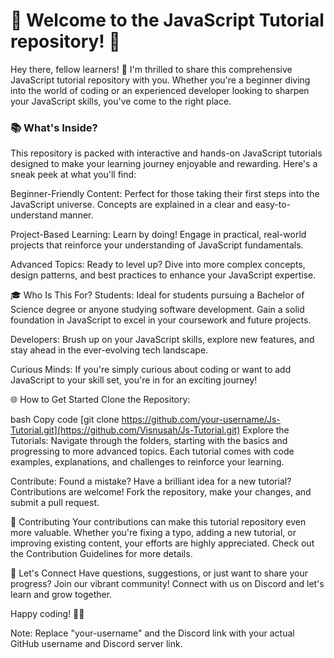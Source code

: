 <h1> 🚀 Welcome to the JavaScript Tutorial repository! 🚀</h1>

Hey there, fellow learners! 👋 I'm thrilled to share this comprehensive JavaScript tutorial repository with you. Whether you're a beginner diving into the world of coding or an experienced developer looking to sharpen your JavaScript skills, you've come to the right place.

<h3>📚 What's Inside?</h3>
This repository is packed with interactive and hands-on JavaScript tutorials designed to make your learning journey enjoyable and rewarding. Here's a sneak peek at what you'll find:

Beginner-Friendly Content: Perfect for those taking their first steps into the JavaScript universe. Concepts are explained in a clear and easy-to-understand manner.

Project-Based Learning: Learn by doing! Engage in practical, real-world projects that reinforce your understanding of JavaScript fundamentals.

Advanced Topics: Ready to level up? Dive into more complex concepts, design patterns, and best practices to enhance your JavaScript expertise.

🎓 Who Is This For?
Students: Ideal for students pursuing a Bachelor of Science degree or anyone studying software development. Gain a solid foundation in JavaScript to excel in your coursework and future projects.

Developers: Brush up on your JavaScript skills, explore new features, and stay ahead in the ever-evolving tech landscape.

Curious Minds: If you're simply curious about coding or want to add JavaScript to your skill set, you're in for an exciting journey!

🌐 How to Get Started
Clone the Repository:

bash
Copy code
[git clone https://github.com/your-username/Js-Tutorial.git](https://github.com/Visnusah/Js-Tutorial.git)
Explore the Tutorials:
Navigate through the folders, starting with the basics and progressing to more advanced topics. Each tutorial comes with code examples, explanations, and challenges to reinforce your learning.

Contribute:
Found a mistake? Have a brilliant idea for a new tutorial? Contributions are welcome! Fork the repository, make your changes, and submit a pull request.

🤝 Contributing
Your contributions can make this tutorial repository even more valuable. Whether you're fixing a typo, adding a new tutorial, or improving existing content, your efforts are highly appreciated. Check out the Contribution Guidelines for more details.

📢 Let's Connect
Have questions, suggestions, or just want to share your progress? Join our vibrant community! Connect with us on Discord and let's learn and grow together.

Happy coding! 🚀🔥

Note: Replace "your-username" and the Discord link with your actual GitHub username and Discord server link.
